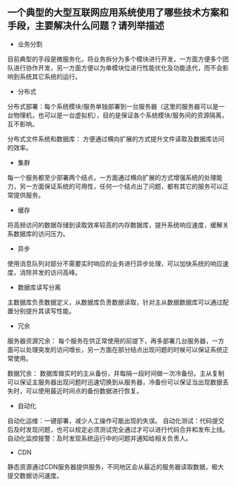 ## 一个典型的大型互联网应用系统使用了哪些技术方案和手段，主要解决什么问题？请列举描述

- 业务分割

目前典型的手段是微服务化，将业务拆分为多个模块进行开发，一方面方便多个团队进行协作开发，另一方面方便以为单模块位进行性能优化及功能迭代，而不会影响到系统其它系统的运行。

- 分布式

分布式部署：每个系统模块/服务单独部署到一台服务器（这里的服务器可以是一台物理机，也可以是一台虚拟机），目的是保证各个系统模块/服务间的资源隔离，互不影响。 

分布式文件系统和数据库： 方便通过横向扩展的方式提升文件读取及数据库访问的效率。

- 集群

每一个服务都至少部署两个结点，一方面通过横向扩展的方式增强系统的处理能力，另一方面保证系统的可用性，任何一个结点出了问题，都有其它的服务可以正常提供服务。

- 缓存

将高频访问的数据存储到读取效率较高的内存数据库，提升系统响应速度，缓解关系数据库的访问压力。 

- 异步

使用消息队列对部分不需要实时响应的业务进行异步处理，可以加快系统的响应速度，消除并发的访问高峰。

- 数据库读写分离

主数据库负责数据定义，从数据库负责数据读取，针对主从数据数据库可以通过配置分别提升其读写性能。

- 冗余 

服务器资源冗余： 每个服务在供正常使用的前提下，再多部署几台服务器，一方面可以处理突发的访问增长，另一方面在部分结点出现问题的时候可以保证系统正常使用。 

数据冗余： 数据库做实时的主从备份，并每隔一段时间做一次冷备份。主从复制可以保证主服务器出现问题时迅速切换到从服务器，冷备份可以保证当出现数据丢失时，可以使用最近时间点的备份数据进行恢复。

- 自动化

自动化运维：一键部署，减少人工操作可能出现的失误。
自动化测试：代码提交后及时发现问题，也可以规定必须测试完全通过才可以进行代码合并和发布上线。 
自动化监控报警：及时发现系统运行中的问题并通知给相关负责人。

- CDN

静态资源通过CDN服务器提供服务，不同地区会从最近的服务器读取数据，极大提交数据访问速度。

